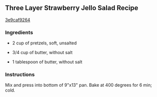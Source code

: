 ## Three Layer Strawberry Jello Salad Recipe

[3e9caf9264](http://cookeatshare.com/recipes/three-layer-strawberry-jello-salad-51533)

### Ingredients

 - 2 cup of pretzels, soft, unsalted

 - 3/4 cup of butter, without salt

 - 1 tablespoon of butter, without salt

### Instructions

Mix and press into bottom of 9"x13" pan. Bake at 400 degrees for 6 min; cold.
